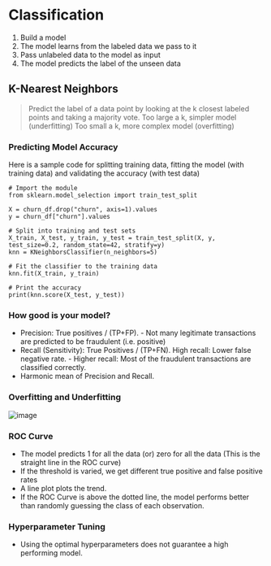 # Classification

1. Build a model
2. The model learns from the labeled data we pass to it
3. Pass unlabeled data to the model as input
4. The model predicts the label of the unseen data

## K-Nearest Neighbors

> Predict the label of a data point by looking at the k closest labeled points and taking a majority vote.
> Too large a k, simpler model (underfitting)
> Too small a k, more complex model (overfitting)

### Predicting Model Accuracy
Here is a sample code for splitting training data, fitting the model (with training data) and validating the accuracy (with test data)
```
# Import the module
from sklearn.model_selection import train_test_split

X = churn_df.drop("churn", axis=1).values
y = churn_df["churn"].values

# Split into training and test sets
X_train, X_test, y_train, y_test = train_test_split(X, y, test_size=0.2, random_state=42, stratify=y)
knn = KNeighborsClassifier(n_neighbors=5)

# Fit the classifier to the training data
knn.fit(X_train, y_train)

# Print the accuracy
print(knn.score(X_test, y_test))
```
### How good is your model?
- Precision: True positives / (TP+FP).
      - Not many legitimate transactions are predicted to be fraudulent (i.e. positive)
- Recall (Sensitivity): True Positives / (TP+FN). High recall: Lower false negative rate.
      - Higher recall: Most of the fraudulent transactions are classified correctly.
- Harmonic mean of Precision and Recall.

### Overfitting and Underfitting

![image](https://github.com/jeyabalajis/supervised_learning_scikit_learn/assets/15995686/323addc3-6526-4de7-8993-30fa5e18331b)

### ROC Curve

- The model predicts 1 for all the data (or) zero for all the data (This is the straight line in the ROC curve)
- If the threshold is varied, we get different true positive and false positive rates
- A line plot plots the trend.
- If the ROC Curve is above the dotted line, the model performs better than randomly guessing the class of each observation.

### Hyperparameter Tuning

- Using the optimal hyperparameters does not guarantee a high performing model.
